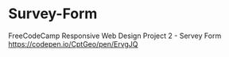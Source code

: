 # Survey-Form
FreeCodeCamp Responsive Web Design Project 2 - Servey Form
https://codepen.io/CptGeo/pen/ErvgJQ
